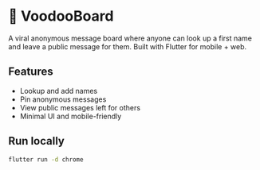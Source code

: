 # 🔮 VoodooBoard

A viral anonymous message board where anyone can look up a first name and leave a public message for them. Built with Flutter for mobile + web.

## Features

- Lookup and add names
- Pin anonymous messages
- View public messages left for others
- Minimal UI and mobile-friendly

## Run locally

```bash
flutter run -d chrome
